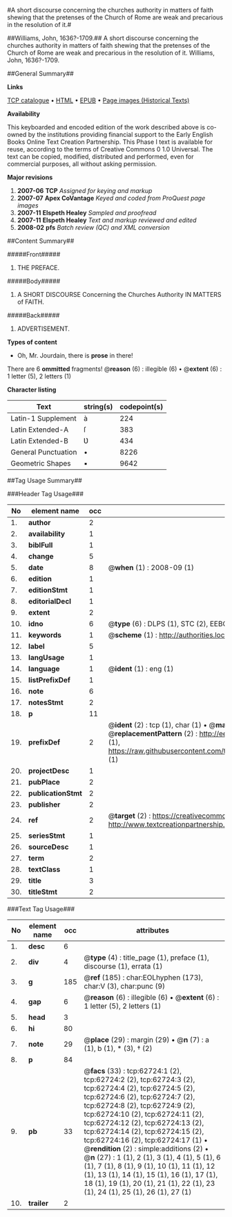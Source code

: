 #A short discourse concerning the churches authority in matters of faith shewing that the pretenses of the Church of Rome are weak and precarious in the resolution of it.#

##Williams, John, 1636?-1709.##
A short discourse concerning the churches authority in matters of faith shewing that the pretenses of the Church of Rome are weak and precarious in the resolution of it.
Williams, John, 1636?-1709.

##General Summary##

**Links**

[TCP catalogue](http://www.ota.ox.ac.uk/tcp/)  • 
[HTML](http://tei.it.ox.ac.uk/tcp/Texts-HTML/free/A66/A66427.html)  • 
[EPUB](http://tei.it.ox.ac.uk/tcp/Texts-EPUB/free/A66/A66427.epub) • 
[Page images (Historical Texts)](https://data.historicaltexts.jisc.ac.uk/view?pubId=eebo-12528704e&pageId=eebo-12528704e-62724-1)

**Availability**

This keyboarded and encoded edition of the
	       work described above is co-owned by the institutions
	       providing financial support to the Early English Books
	       Online Text Creation Partnership. This Phase I text is
	       available for reuse, according to the terms of Creative
	       Commons 0 1.0 Universal. The text can be copied,
	       modified, distributed and performed, even for
	       commercial purposes, all without asking permission.

**Major revisions**

1. __2007-06__ __TCP__ *Assigned for keying and markup*
1. __2007-07__ __Apex CoVantage__ *Keyed and coded from ProQuest page images*
1. __2007-11__ __Elspeth Healey__ *Sampled and proofread*
1. __2007-11__ __Elspeth Healey__ *Text and markup reviewed and edited*
1. __2008-02__ __pfs__ *Batch review (QC) and XML conversion*

##Content Summary##

#####Front#####

1. THE PREFACE.

#####Body#####

1. A SHORT DISCOURSE Concerning the Churches Authority IN MATTERS of FAITH.

#####Back#####

1. ADVERTISEMENT.

**Types of content**

  * Oh, Mr. Jourdain, there is **prose** in there!

There are 6 **ommitted** fragments! 
 @__reason__ (6) : illegible (6)  •  @__extent__ (6) : 1 letter (5), 2 letters (1)

**Character listing**


|Text|string(s)|codepoint(s)|
|---|---|---|
|Latin-1 Supplement|à|224|
|Latin Extended-A|ſ|383|
|Latin Extended-B|Ʋ|434|
|General Punctuation|•|8226|
|Geometric Shapes|▪|9642|

##Tag Usage Summary##

###Header Tag Usage###

|No|element name|occ|attributes|
|---|---|---|---|
|1.|__author__|2||
|2.|__availability__|1||
|3.|__biblFull__|1||
|4.|__change__|5||
|5.|__date__|8| @__when__ (1) : 2008-09 (1)|
|6.|__edition__|1||
|7.|__editionStmt__|1||
|8.|__editorialDecl__|1||
|9.|__extent__|2||
|10.|__idno__|6| @__type__ (6) : DLPS (1), STC (2), EEBO-CITATION (1), OCLC (1), VID (1)|
|11.|__keywords__|1| @__scheme__ (1) : http://authorities.loc.gov/ (1)|
|12.|__label__|5||
|13.|__langUsage__|1||
|14.|__language__|1| @__ident__ (1) : eng (1)|
|15.|__listPrefixDef__|1||
|16.|__note__|6||
|17.|__notesStmt__|2||
|18.|__p__|11||
|19.|__prefixDef__|2| @__ident__ (2) : tcp (1), char (1)  •  @__matchPattern__ (2) : ([0-9\-]+):([0-9IVX]+) (1), (.+) (1)  •  @__replacementPattern__ (2) : http://eebo.chadwyck.com/downloadtiff?vid=$1&page=$2 (1), https://raw.githubusercontent.com/textcreationpartnership/Texts/master/tcpchars.xml#$1 (1)|
|20.|__projectDesc__|1||
|21.|__pubPlace__|2||
|22.|__publicationStmt__|2||
|23.|__publisher__|2||
|24.|__ref__|2| @__target__ (2) : https://creativecommons.org/publicdomain/zero/1.0/ (1), http://www.textcreationpartnership.org/docs/. (1)|
|25.|__seriesStmt__|1||
|26.|__sourceDesc__|1||
|27.|__term__|2||
|28.|__textClass__|1||
|29.|__title__|3||
|30.|__titleStmt__|2||


###Text Tag Usage###

|No|element name|occ|attributes|
|---|---|---|---|
|1.|__desc__|6||
|2.|__div__|4| @__type__ (4) : title_page (1), preface (1), discourse (1), errata (1)|
|3.|__g__|185| @__ref__ (185) : char:EOLhyphen (173), char:V (3), char:punc (9)|
|4.|__gap__|6| @__reason__ (6) : illegible (6)  •  @__extent__ (6) : 1 letter (5), 2 letters (1)|
|5.|__head__|3||
|6.|__hi__|80||
|7.|__note__|29| @__place__ (29) : margin (29)  •  @__n__ (7) : a (1), b (1), * (3), † (2)|
|8.|__p__|84||
|9.|__pb__|33| @__facs__ (33) : tcp:62724:1 (2), tcp:62724:2 (2), tcp:62724:3 (2), tcp:62724:4 (2), tcp:62724:5 (2), tcp:62724:6 (2), tcp:62724:7 (2), tcp:62724:8 (2), tcp:62724:9 (2), tcp:62724:10 (2), tcp:62724:11 (2), tcp:62724:12 (2), tcp:62724:13 (2), tcp:62724:14 (2), tcp:62724:15 (2), tcp:62724:16 (2), tcp:62724:17 (1)  •  @__rendition__ (2) : simple:additions (2)  •  @__n__ (27) : 1 (1), 2 (1), 3 (1), 4 (1), 5 (1), 6 (1), 7 (1), 8 (1), 9 (1), 10 (1), 11 (1), 12 (1), 13 (1), 14 (1), 15 (1), 16 (1), 17 (1), 18 (1), 19 (1), 20 (1), 21 (1), 22 (1), 23 (1), 24 (1), 25 (1), 26 (1), 27 (1)|
|10.|__trailer__|2||
